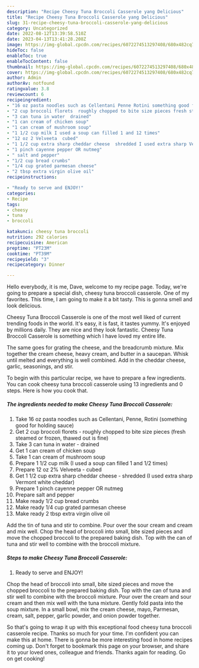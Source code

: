 ```yaml
---
description: "Recipe Cheesy Tuna Broccoli Casserole yang Delicious"
title: "Recipe Cheesy Tuna Broccoli Casserole yang Delicious"
slug: 31-recipe-cheesy-tuna-broccoli-casserole-yang-delicious
category: Uncategorized
date: 2022-08-12T13:39:58.510Z
date: 2023-04-13T13:41:28.208Z
image: https://img-global.cpcdn.com/recipes/6072274513297408/680x482cq70/cheesy-tuna-broccoli-casserole-recipe-main-photo.jpg
hideToc: false
enableToc: true
enableTocContent: false
thumbnail: https://img-global.cpcdn.com/recipes/6072274513297408/680x482cq70/cheesy-tuna-broccoli-casserole-recipe-main-photo.jpg
cover: https://img-global.cpcdn.com/recipes/6072274513297408/680x482cq70/cheesy-tuna-broccoli-casserole-recipe-main-photo.jpg
author: Admin
authorAv: notfound
ratingvalue: 3.8
reviewcount: 6
recipeingredient:
- "16 oz pasta noodles such as Cellentani Penne Rotini something good for holding sauce"
- "2 cup broccoli florets  roughly chopped to bite size pieces fresh steamed or frozen thawed out is fine"
- "3 can tuna in water  drained"
- "1 can cream of chicken soup"
- "1 can cream of mushroom soup"
- "1 1/2 cup milk I used a soup can filled 1 and 12 times"
- "12 oz 2 Velveeta  cubed"
- "1 1/2 cup extra sharp cheddar cheese  shredded I used extra sharp Vermont white cheddar"
- "1 pinch cayenne pepper OR nutmeg"
- " salt and pepper"
- "1/2 cup bread crumbs"
- "1/4 cup grated parmesan cheese"
- "2 tbsp extra virgin olive oil"
recipeinstructions:

- "Ready to serve and ENJOY!"
categories:
- Recipe
tags:
- cheesy
- tuna
- broccoli

katakunci: cheesy tuna broccoli 
nutrition: 292 calories
recipecuisine: American
preptime: "PT23M"
cooktime: "PT39M"
recipeyield: "3"
recipecategory: Dinner

---
```



Hello everybody, it is me, Dave, welcome to my recipe page. Today, we're going to prepare a special dish, cheesy tuna broccoli casserole. One of my favorites. This time, I am going to make it a bit tasty. This is gonna smell and look delicious.

Cheesy Tuna Broccoli Casserole is one of the most well liked of current trending foods in the world. It's easy, it is fast, it tastes yummy. It's enjoyed by millions daily. They are nice and they look fantastic. Cheesy Tuna Broccoli Casserole is something which I have loved my entire life.

The same goes for grating the cheese, and the breadcrumb mixture. Mix together the cream cheese, heavy cream, and butter in a saucepan. Whisk until melted and everything is well combined. Add in the cheddar cheese, garlic, seasonings, and stir.


To begin with this particular recipe, we have to prepare a few ingredients. You can cook cheesy tuna broccoli casserole using 13 ingredients and 0 steps. Here is how you cook that.

<!--inarticleads1-->

##### The ingredients needed to make Cheesy Tuna Broccoli Casserole:

1. Take 16 oz pasta noodles such as Cellentani, Penne, Rotini (something good for holding sauce)
1. Get 2 cup broccoli florets - roughly chopped to bite size pieces (fresh steamed or frozen, thawed out is fine)
1. Take 3 can tuna in water - drained
1. Get 1 can cream of chicken soup
1. Take 1 can cream of mushroom soup
1. Prepare 1 1/2 cup milk (I used a soup can filled 1 and 1/2 times)
1. Prepare 12 oz 2% Velveeta - cubed
1. Get 1 1/2 cup extra sharp cheddar cheese - shredded (I used extra sharp Vermont white cheddar)
1. Prepare 1 pinch cayenne pepper OR nutmeg
1. Prepare  salt and pepper
1. Make ready 1/2 cup bread crumbs
1. Make ready 1/4 cup grated parmesan cheese
1. Make ready 2 tbsp extra virgin olive oil


Add the tin of tuna and stir to combine. Pour over the sour cream and cream and mix well. Chop the head of broccoli into small, bite sized pieces and move the chopped broccoli to the prepared baking dish. Top with the can of tuna and stir well to combine with the broccoli mixture. 

<!--inarticleads2-->

##### Steps to make Cheesy Tuna Broccoli Casserole:


1. Ready to serve and ENJOY!

Chop the head of broccoli into small, bite sized pieces and move the chopped broccoli to the prepared baking dish. Top with the can of tuna and stir well to combine with the broccoli mixture. Pour over the cream and sour cream and then mix well with the tuna mixture. Gently fold pasta into the soup mixture. In a small bowl, mix the cream cheese, mayo, Parmesan, cream, salt, pepper, garlic powder, and onion powder together. 

So that's going to wrap it up with this exceptional food cheesy tuna broccoli casserole recipe. Thanks so much for your time. I'm confident you can make this at home. There is gonna be more interesting food in home recipes coming up. Don't forget to bookmark this page on your browser, and share it to your loved ones, colleague and friends. Thanks again for reading. Go on get cooking!
